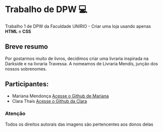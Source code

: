 # Trabalho de DPW 💻
Trabalho 1 de DPW da Faculdade UNIRIO - Criar uma loja usando apenas **HTML** e **CSS** 

## Breve resumo
Por gostarmos muito de livros, decidimos criar uma livraria inspirada na Darkside e na livraria Travessa. A nomeamos de Livraria Mendís, junção dos nossos sobrenomes. 

## Participantes:
* Mariana Mendonça 
[Acesse o Github de Mariana](https://github.com/marianamtd)
* Clara Thaís 
[Acesse o Github da Clara](https://github.com/Clarathms)

### Atenção
Todos os direitos autorais das imagens são pertencentes aos donos delas

